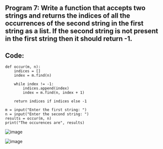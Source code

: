 ## Program 7: Write a function that accepts two strings and returns the indices of all the occurrences of the second string in the first string as a list. If the second string is not present in the first string then it should return -1.

## Code:

```
def occur(m, n):
    indices = []
    index = m.find(n)
    
    while index != -1:
        indices.append(index)
        index = m.find(n, index + 1)
    
    return indices if indices else -1
    
m = input("Enter the first string: ")
n = input("Enter the second string: ")
results = occur(m, n)
print("The occurences are", results)

```
![image](https://github.com/user-attachments/assets/b09d5ee4-8882-4bd4-8d60-b41aebc4d6fa)

![image](https://github.com/user-attachments/assets/8054c392-5474-45e8-a661-96136de9adce)
